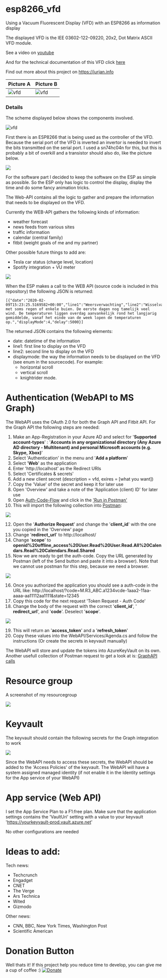 # esp8266_vfd

Using a Vacuum Fluorescent Display (VFD) with an ESP8266 as information display

The displayed VFD is the IEE 03602-122-09220, 20x2, Dot Matrix ASCII VFD module.

See a video on [youtube](https://www.youtube.com/watch?v=3-wzvdbAAj8&list=PL9SWh3l_eGl_Rr5QC0h_TrUXadgcYiZPY&index=2&t=0s)

And for the technical documentation of this VFD click [here](/Assets/VFD.pdf)

Find out more about this project on https://jurjan.info

| Picture A                    | Picture B                    |
| ---------------------------- | ---------------------------- |
| ![vfd](/Assets/IMG_5674.JPG) | ![vfd](/Assets/IMG_4308.JPG) |

### Details

The scheme displayed below shows the components involved.

![vfd](/Assets/Scheme.png)

First there is an ESP8266 that is being used as the controller of the VFD. Because the serial port of the VFD is inverted an invertor is needed to invert the bits transmitted on the serial port. I used a sn74hc04n for this, but this is probably a bit of overkill and a transistor should also do, like the picture below.

![](/Assets/2022-04-25-15-51-49.png)

For the software part I decided to keep the software on the ESP as simple as possible. So the ESP only has logic to control the display, display the time and do some fancy animation tricks.

The Web-API contains all the logic to gather and prepare the information that needs to be displayed on the VFD.

Currently the WEB-API gathers the following kinds of information:

- weather forecast
- news feeds from various sites
- traffic information
- calendar (central family)
- fitbit (weight goals of me and my partner)

Other possible future things to add are:

- Tesla car status (charge level, location)
- Spotify integration + VU meter

![](/Assets/2022-04-25-16-20-58.png)

When the ESP makes a call to the WEB API (source code is included in this repository) the following JSON is returned:

```
[{"date":"2020-02-09T15:23:25.5169582+00:00","line1":"Weersverwachting","line2":"Wisselvallig met soms regen of enkele buien. De eerste dagen nog tamelijk veel wind. De temperaturen liggen overdag aanvankelijk rond het langjarig gemiddelde, vanaf het einde van de week lopen de temperaturen op.","displayMode":4,"delay":5000}]
```

The returned JSON contains the following elements:

- date: datetime of the information
- line1: first line to display on the VFD
- line2: second line to display on the VFD
- displaymode: the way the information needs to be displayed on the VFD (see enum in the sourcecode).
  For example:
  - horizontal scroll
  - vertical scroll
  - knightrider mode.

# Authentication (WebAPI to MS Graph)

The WebAPI uses the OAuth 2.0 for both the Graph API and Fitbit API.
For the Graph API the following steps are needed:

1. Make an App-Registration in your Azure AD and select for '**Supported account-types**' : '**Accounts in any organizational directory (Any Azure AD directory - Multitenant) and personal Microsoft accounts (e.g. Skype, Xbox)**'
2. Select 'Authentication' in the menu and '**Add a platform**'
3. Select '**Web**' as the application
4. Enter 'http://localhost' as the Redirect URIs
5. Select 'Certificates & secrets'
6. Add a new client secret (description = vfd, exires = [what you want])
7. Copy the 'Value' of the secret and keep it for later use
8. Open 'Overview' and take a note of the 'Application (client) ID' for later use
9. Open [Auth-Code-Flow](https://docs[[.microsoft.com/en-us/azure/active-directory/develop/v2-oauth2-auth-code-flow) and click in the ['Run in Postman'](https://app.getpostman.com/run-collection/f77994d794bab767596d)
10. This will import the following collection into [Postman](https://www.postman.com/downloads/):

![](/Assets/2022-04-25-10-44-30.png)

12. Open the '**Authorize Request**' and change the '**client_id**' with the one you copied in the 'Overview' page
13. Change '**redirect_url**' to http://localhost/
14. Change '**scope**' to **openid%20offline_access%20User.Read%20User.Read.All%20Calendars.Read%20Calendars.Read.Shared**
15. Now we are ready to get the auth-code. Copy the URL generated by Postman (left of the Send button and paste it into a browser). Note that we cannot use postman for this step, because we need a browser.

![](/Assets/2022-04-25-10-57-27.png)

16. Once you authorized the application you should see a auth-code in the URL like: http://localhost/?code=M.R3_ABC.a1234vcde-1aaa2-11aa-aaaa-aa11112aa1111&state=12345
17. Copy this code for the next request 'Token Request - Auth Code'
18. Change the body of the request with the correct '**client_id**', ' **redirect_url**', and '**code**'. Deselect '**scope**'.

![](/Assets/2022-04-25-11-06-19.png)

19. This will return an '**access_token**' and a '**refresh_token**'
20. Copy these values into the WebAPI/Services/Agenda.cs and follow the instructions (Or create the secrets in keyvault manually)

The WebAPI will store and update the tokens into AzureKeyVault on its own.
Another usefull collection of Postman request to get a look at is: [GraphAPI calls](https://www.postman.com/microsoftgraph/workspace/microsoft-graph/collection/455214-085f7047-1bec-4570-9ed0-3a7253be148c/fork)

# Resource group

A screenshot of my resourcegroup

![](/Assets/2022-04-25-16-24-11.png)

# Keyvault

The keyvault should contain the following secrets for the Graph integration to work

![](/Assets/2022-04-25-16-05-57.png)

Since the WebAPI needs to access these secrets, the WebAPI should be added to the 'Access Policies' of the keyvault. The WebAPI will have a system assigned managed identity (if not enable it in the Identity settings
for the App service of your WebAPI)

# App service (Web API)

I set the App Service Plan to a F1:free plan.
Make sure that the application settings contains the 'VaultUri' setting with a value to your keyvault 'https://yourkeyvault-prod.vault.azure.net'

No other configurations are needed

# Ideas to add:

Tech news:

- Techcrunch
- Engadget
- CNET
- The Verge
- Ars Technica
- Wited
- Gizmodo

Other news:

- CNN, BBC, New York Times, Washington Post
- Scientific American

# Donation Button

Well thats it!
If this project help you reduce time to develop, you can give me a cup of coffee :)
[![Donate](https://img.shields.io/badge/Donate-PayPal-green.svg)](https://www.paypal.com/cgi-bin/webscr?cmd=_donations&business=FEAWWGSBYLMZL&currency_code=EUR&source=url)
